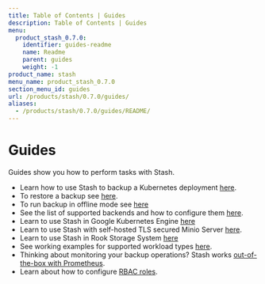 ```yaml
---
title: Table of Contents | Guides
description: Table of Contents | Guides
menu:
  product_stash_0.7.0:
    identifier: guides-readme
    name: Readme
    parent: guides
    weight: -1
product_name: stash
menu_name: product_stash_0.7.0
section_menu_id: guides
url: /products/stash/0.7.0/guides/
aliases:
  - /products/stash/0.7.0/guides/README/
---
```

# Guides

Guides show you how to perform tasks with Stash.

- Learn how to use Stash to backup a Kubernetes deployment [here](/docs/guides/backup.md).
- To restore a backup see [here](/docs/guides/restore.md).
- To run backup in offline mode see [here](/docs/guides/offline_backup.md)
- See the list of supported backends and how to configure them [here](/docs/guides/backends.md).
- Learn to use Stash in Google Kubernetes Engine [here](/docs/guides/gke.md)
- Learn to use Stash with self-hosted TLS secured Minio Server [here](/docs/guides/minio_server.md).
- Learn to use Stash in Rook Storage System [here](/docs/guides/rook.md)
- See working examples for supported workload types [here](/docs/guides/workloads.md).
- Thinking about monitoring your backup operations? Stash works [out-of-the-box with Prometheus](/docs/guides/monitoring.md).
- Learn about how to configure [RBAC roles](/docs/guides/rbac.md).
